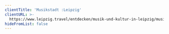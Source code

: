 ```yaml
---
clientTitle: 'Musikstadt :Leipzig'
clientURL: >-
  https://www.leipzig.travel/entdecken/musik-und-kultur-in-leipzig/musik-in-leipzig
hideFromList: false
---
```



